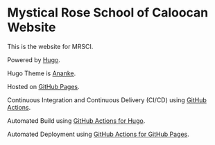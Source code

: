 # Mystical Rose School of Caloocan Website
This is the website for MRSCI.

Powered by [Hugo](https://gohugo.io/).

Hugo Theme is [Ananke](https://github.com/theNewDynamic/gohugo-theme-ananke).

Hosted on [GitHub Pages](https://pages.github.com/).

Continuous Integration and Continuous Delivery (CI/CD) using [GitHub Actions](https://github.com/features/actions).

Automated Build using [GitHub Actions for Hugo](https://github.com/peaceiris/actions-hugo).

Automated Deployment using [GitHub Actions for GitHub Pages](https://github.com/peaceiris/actions-gh-pages).